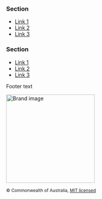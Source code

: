 <footer class="au-footer au-footer--dark au-body au-body--dark" role="contentinfo">
  <div class="container">
    <nav class="au-footer__navigation row" aria-label="footer navigation">
      <div class="col-md-3 col-sm-6">
        <h3 class="au-display-lg">Section</h3>
        <ul class="au-link-list">
          <li><a href="#">Link 1</a></li>
          <li><a href="#">Link 2</a></li>
          <li><a href="#">Link 3</a></li>
        </ul>
      </div>
      <div class="col-md-3 col-sm-6">
        <h3 class="au-display-lg">Section</h3>
        <ul class="au-link-list">
          <li><a href="#">Link 1</a></li>
          <li><a href="#">Link 2</a></li>
          <li><a href="#">Link 3</a></li>
        </ul>
      </div>
    </nav>
    <div class="row">
      <div class="col-sm-12">
        <div class="au-footer__end">
          <p>Footer text</p>
          <img class="au-responsive-media-img" width="240" src="/assets/img/placeholder/157x80.png" alt="Brand image">
          <p><small>© Commonwealth of Australia, <a href="https://github.com/govau/design-system-components/blob/master/LICENSE.md" rel="external license">MIT licensed</a></small></p>
        </div>
      </div>
    </div>
  </div>
</footer>
